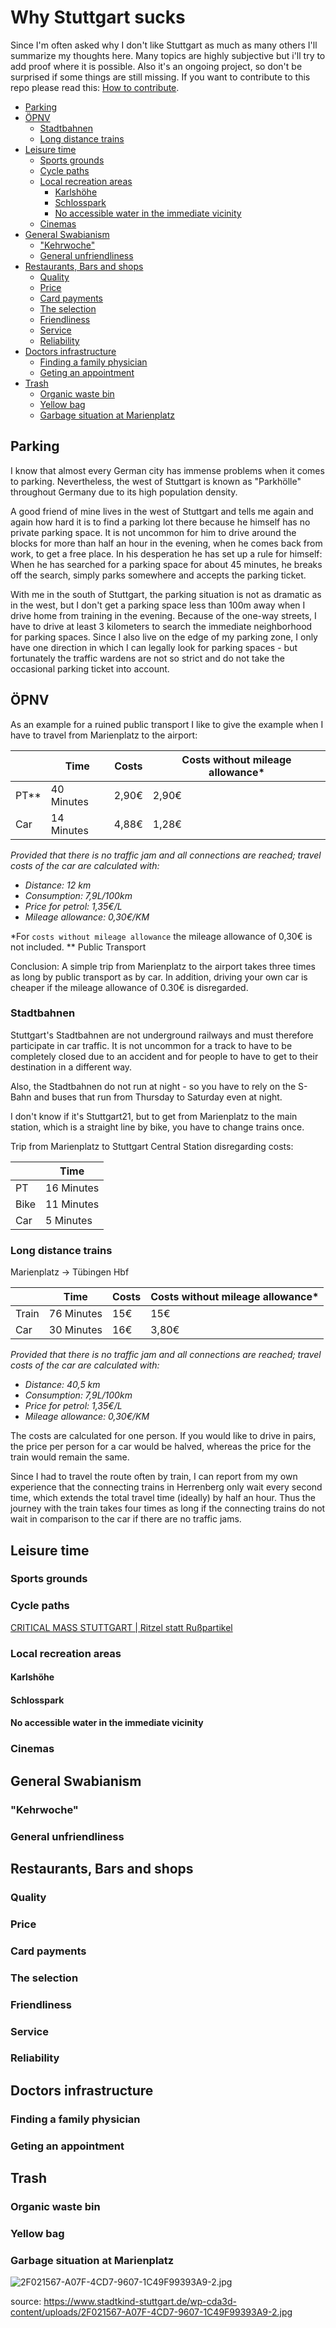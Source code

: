# Why Stuttgart sucks

Since I'm often asked why I don't like Stuttgart as much as many others I'll summarize my thoughts here. Many topics are highly subjective but i'll try to add proof where it is possible. Also it's an ongoing project, so don't be surprised if some things are still missing.
If you want to contribute to this repo please read this: [How to contribute](https://github.com/TheCodeOne/why-stuttgart-sucks/blob/master/CONTRIBUTING.md).

<!-- toc -->

- [Parking](#Parking)
- [ÖPNV](#OPNV)
  * [Stadtbahnen](#Stadtbahnen)
  * [Long distance trains](#Long-distance-trains)
- [Leisure time](#Leisure-time)
  * [Sports grounds](#Sports-grounds)
  * [Cycle paths](#Cycle-paths)
  * [Local recreation areas](#Local-recreation-areas)
    + [Karlshöhe](#Karlshohe)
    + [Schlosspark](#Schlosspark)
    + [No accessible water in the immediate vicinity](#No-accessible-water-in-the-immediate-vicinity)
  * [Cinemas](#Cinemas)
- [General Swabianism](#General-Swabianism)
  * ["Kehrwoche"](#Kehrwoche)
  * [General unfriendliness](#General-unfriendliness)
- [Restaurants, Bars and shops](#Restaurants-Bars-and-shops)
  * [Quality](#Quality)
  * [Price](#Price)
  * [Card payments](#Card-payments)
  * [The selection](#The-selection)
  * [Friendliness](#Friendliness)
  * [Service](#Service)
  * [Reliability](#Reliability)
- [Doctors infrastructure](#Doctors-infrastructure)
  * [Finding a family physician](#Finding-a-family-physician)
  * [Geting an appointment](#Geting-an-appointment)
- [Trash](#Trash)
  * [Organic waste bin](#Organic-waste-bin)
  * [Yellow bag](#Yellow-bag)
  * [Garbage situation at Marienplatz](#Garbage-situation-at-Marienplatz)

<!-- tocstop -->

## Parking

I know that almost every German city has immense problems when it comes to parking. Nevertheless, the west of Stuttgart is known as "Parkhölle" throughout Germany due to its high population density.

A good friend of mine lives in the west of Stuttgart and tells me again and again how hard it is to find a parking lot there because he himself has no private parking space. It is not uncommon for him to drive around the blocks for more than half an hour in the evening, when he comes back from work, to get a free place. In his desperation he has set up a rule for himself: When he has searched for a parking space for about 45 minutes, he breaks off the search, simply parks somewhere and accepts the parking ticket.

With me in the south of Stuttgart, the parking situation is not as dramatic as in the west, but I don't get a parking space less than 100m away when I drive home from training in the evening. Because of the one-way streets, I have to drive at least 3 kilometers to search the immediate neighborhood for parking spaces.
Since I also live on the edge of my parking zone, I only have one direction in which I can legally look for parking spaces - but fortunately the traffic wardens are not so strict and do not take the occasional parking ticket into account.


## ÖPNV

As an example for a ruined public transport I like to give the example when I have to travel from Marienplatz to the airport:

|      | Time       | Costs | Costs without mileage allowance* |
| ---- | ---------- | ----- | -------------------------------- |
| PT** | 40 Minutes | 2,90€ | 2,90€                            |
| Car  | 14 Minutes | 4,88€ | 1,28€                            |

*Provided that there is no traffic jam and all connections are reached; travel costs of the car are calculated with:*

- *Distance: 12 km*
- *Consumption: 7,9L/100km* 
- *Price for petrol: 1,35€/L*
- *Mileage allowance: 0,30€/KM*

*For `costs without mileage allowance` the mileage allowance of 0,30€ is not included.
** Public Transport

Conclusion: A simple trip from Marienplatz to the airport takes three times as long by public transport as by car. 
In addition, driving your own car is cheaper if the mileage allowance of 0.30€ is disregarded.

<!-- Add comparison to other "big" cities in germany -->


### Stadtbahnen

Stuttgart's Stadtbahnen are not underground railways and must therefore participate in car traffic. It is not uncommon for a track to have to be completely closed due to an accident and for people to have to get to their destination in a different way.

Also, the Stadtbahnen do not run at night - so you have to rely on the S-Bahn and buses that run from Thursday to Saturday even at night.

I don't know if it's Stuttgart21, but to get from Marienplatz to the main station, which is a straight line by bike, you have to change trains once.

Trip from Marienplatz to Stuttgart Central Station disregarding costs:

|      | Time       |
| ---- | ---------- |
| PT   | 16 Minutes |
| Bike | 11 Minutes |
| Car  | 5 Minutes  |


### Long distance trains

Marienplatz -> Tübingen Hbf

|       | Time       | Costs | Costs without mileage allowance* |
| ----- | ---------- | ----- | -------------------------------- |
| Train | 76 Minutes | 15€   | 15€                              |
| Car   | 30 Minutes | 16€   | 3,80€                            |

*Provided that there is no traffic jam and all connections are reached; travel costs of the car are calculated with:*

- *Distance: 40,5 km*
- *Consumption: 7,9L/100km* 
- *Price for petrol: 1,35€/L*
- *Mileage allowance: 0,30€/KM*

The costs are calculated for one person. If you would like to drive in pairs, the price per person for a car would be halved, whereas the price for the train would remain the same.

Since I had to travel the route often by train, I can report from my own experience that the connecting trains in Herrenberg only wait every second time, which extends the total travel time (ideally) by half an hour. Thus the journey with the train takes four times as long if the connecting trains do not wait in comparison to the car if there are no traffic jams.

## Leisure time
### Sports grounds

### Cycle paths
[CRITICAL MASS STUTTGART \| Ritzel statt Rußpartikel](https://criticalmassstuttgart.wordpress.com/)

### Local recreation areas

#### Karlshöhe

#### Schlosspark

#### No accessible water in the immediate vicinity

### Cinemas

## General Swabianism

### "Kehrwoche"

### General unfriendliness

## Restaurants, Bars and shops

### Quality

### Price

### Card payments

### The selection

### Friendliness

### Service

### Reliability

## Doctors infrastructure

### Finding a family physician

### Geting an appointment

## Trash

### Organic waste bin

### Yellow bag

### Garbage situation at Marienplatz

![2F021567-A07F-4CD7-9607-1C49F99393A9-2.jpg](https://www.stadtkind-stuttgart.de/wp-cda3d-content/uploads/2F021567-A07F-4CD7-9607-1C49F99393A9-2.jpg)

source: https://www.stadtkind-stuttgart.de/wp-cda3d-content/uploads/2F021567-A07F-4CD7-9607-1C49F99393A9-2.jpg
